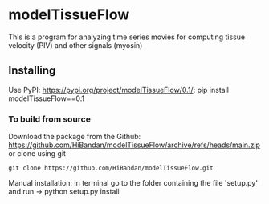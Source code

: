 # modelTissueFlow

This is a program for analyzing time series movies for computing tissue velocity (PIV) and other signals (myosin)


## Installing

Use PyPI: <https://pypi.org/project/modelTissueFlow/0.1/>:
pip install modelTissueFlow==0.1

### To build from source

Download the package from the Github: https://github.com/HiBandan/modelTissueFlow/archive/refs/heads/main.zip
or clone using git

    git clone https://github.com/HiBandan/modelTissueFlow.git

Manual installation: in terminal go to the folder containing the file 'setup.py' and run -> python setup.py install
